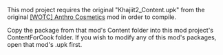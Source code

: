 This mod project requires the original "Khajiit2_Content.upk" from the original [[WOTC] Anthro Cosmetics](https://steamcommunity.com/sharedfiles/filedetails/?id=2521798660) mod in order to compile.

Copy the package from that mod's Content folder into this mod project's ContentForCook folder. If you wish to modify any of this mod's packages, open that mod's .upk first.